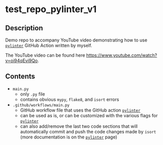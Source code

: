 # test_repo_pylinter_v1

## Description
Demo repo to accompany YouTube video demonstrating how to use [`pylinter`](https://github.com/marketplace/actions/pylinter) GitHub Action written by myself.

The YouTube video can be found here https://www.youtube.com/watch?v=oi94qEvi9Qo.

## Contents
* `main.py`
	* only `.py` file
	* contains obvious `mypy`, `flake8`, and `isort` errors
* `.github/workflows/main.py`
	* GitHub workflow file that uses the GitHub action [`pylinter`](https://github.com/marketplace/actions/pylinter)
	* can be used as is, or can be customized with the various flags for [`pylinter`](https://github.com/marketplace/actions/pylinter)
	* can also add/remove the last two code sections that will automatically commit and push the code changes made by `isort` (more documentation is on the [`pylinter`](https://github.com/marketplace/actions/pylinter) page)

